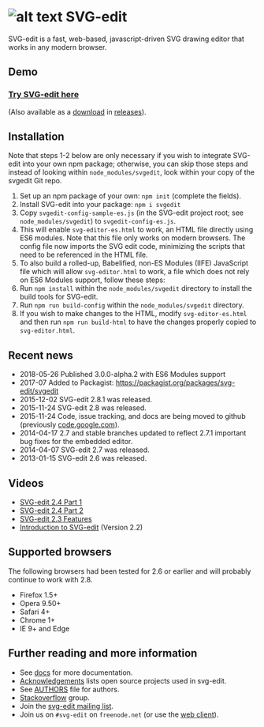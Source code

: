 # ![alt text](https://svg-edit.github.io/svgedit/images/logo48x48.svg "svg-edit logo of a pencil") SVG-edit

SVG-edit is a fast, web-based, javascript-driven SVG drawing editor that works in any modern browser.

## Demo

### [Try SVG-edit here](https://svg-edit.github.io/svgedit/releases/svg-edit-2.8.1/svg-editor.html)

(Also available as a [download](https://github.com/SVG-Edit/svgedit/releases/download/svg-edit-2.8.1/svg-edit-2.8.1.zip) in [releases](https://github.com/SVG-Edit/svgedit/releases)).

## Installation

Note that steps 1-2 below are only necessary if you wish to integrate
SVG-edit into your own npm package; otherwise, you can skip those steps
and instead of looking within `node_modules/svgedit`, look within your
copy of the svgedit Git repo.

1. Set up an npm package of your own: `npm init` (complete the fields).
1. Install SVG-edit into your package: `npm i svgedit`
1. Copy `svgedit-config-sample-es.js` (in the SVG-edit project root;
    see `node_modules/svgedit`) to `svgedit-config-es.js`.
  1. This will enable `svg-editor-es.html` to work, an HTML file directly
    using ES6 modules. Note that this file only works on modern browsers.
    The config file now imports the SVG edit code, minimizing the scripts
    that need to be referenced in the HTML file.
1. To also build a rolled-up, Babelified, non-ES Modules (IIFE)
  JavaScript file which will allow `svg-editor.html` to work, a file
  which does not rely on ES6 Modules support, follow these steps:
  1. Run `npm install` within the `node_modules/svgedit` directory to
    install the build tools for SVG-edit.
  1. Run `npm run build-config` within the `node_modules/svgedit` directory.
1. If you wish to make changes to the HTML, modify `svg-editor-es.html` and
  then run `npm run build-html` to have the changes properly copied to
  `svg-editor.html`.

## Recent news
  * 2018-05-26 Published 3.0.0-alpha.2 with ES6 Modules support
  * 2017-07 Added to Packagist: https://packagist.org/packages/svg-edit/svgedit
  * 2015-12-02 SVG-edit 2.8.1 was released.
  * 2015-11-24 SVG-edit 2.8 was released.
  * 2015-11-24 Code, issue tracking, and docs are being moved to github (previously [code.google.com](https://code.google.com/p/svg-edit)).
  * 2014-04-17 2.7 and stable branches updated to reflect 2.7.1 important bug fixes for the embedded editor.
  * 2014-04-07 SVG-edit 2.7 was released.
  * 2013-01-15 SVG-edit 2.6 was released.

## Videos

  * [SVG-edit 2.4 Part 1](https://www.youtube.com/watch?v=zpC7b1ZJvvM)
  * [SVG-edit 2.4 Part 2](https://www.youtube.com/watch?v=mDzZEoGUDe8)
  * [SVG-edit 2.3 Features](https://www.youtube.com/watch?v=RVIcIy5fXOc)
  * [Introduction to SVG-edit](https://www.youtube.com/watch?v=ZJKmEI06YiY) (Version 2.2)

## Supported browsers

The following browsers had been tested for 2.6 or earlier and will probably continue to work with 2.8.
  * Firefox 1.5+
  * Opera 9.50+
  * Safari 4+
  * Chrome 1+
  * IE 9+ and Edge

## Further reading and more information

 * See [docs](docs/) for more documentation.
 * [Acknowledgements](docs/Acknowledgements.md) lists open source projects used in svg-edit.
 * See [AUTHORS](AUTHORS) file for authors.
 * [Stackoverflow](https://stackoverflow.com/tags/svg-edit) group.
 * Join the [svg-edit mailing list](https://groups.google.com/forum/#!forum/svg-edit).
 * Join us on `#svg-edit` on `freenode.net` (or use the [web client](https://webchat.freenode.net/?channels=svg-edit)).
